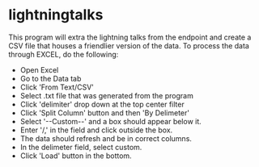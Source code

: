 ﻿# lightningtalks

This program will extra the lightning talks from the endpoint and create a CSV file that houses a friendlier version of the data.
To process the data through EXCEL, do the following:
* Open Excel
* Go to the Data tab
* Click 'From Text/CSV'
* Select .txt file that was generated from the program
* Click 'delimiter' drop down at the top center filter
* Click 'Split Column' button and then 'By Delimeter'
* Select '--Custom--' and a box should appear below it.
* Enter '/,' in the field and click outside the box.
* The data should refresh and be in correct columns. 
* In the delimeter field, select custom.
* Click 'Load' button in the bottom.
